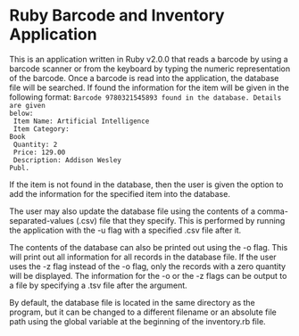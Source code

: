 Ruby Barcode and Inventory Application
======================================

This is an application written in Ruby v2.0.0 that reads a barcode by using a barcode scanner or from the keyboard by typing the numeric representation of the barcode. Once a barcode is read into the application, the database file will be searched. If found the information for the item will be given in the following format:
		<code>Barcode 9780321545893 found in the database. Details are given below:<br>
		  Item Name: Artificial Intelligence<br>
		  Item Category: Book<br>
		  Quantity: 2<br>
		  Price: 129.00<br>
		  Description: Addison Wesley Publ.</code>

If the item is not found in the database, then the user is given the option to add the information for the specified item into the database.

The user may also update the database file using the contents of a comma-separated-values (.csv) file that they specify. This is performed by running the application with the -u flag with a specified .csv file after it.

The contents of the database can also be printed out using the -o flag. This will print out all information for all records in the database file. If the user uses the -z flag instead of the -o flag, only the records with a zero quantity will be displayed. The information for the -o or the -z flags can be output to a file by specifying a .tsv file after the argument.

By default, the database file is located in the same directory as the program, but it can be changed to a different filename or an absolute file path using the global variable at the beginning of the inventory.rb file.